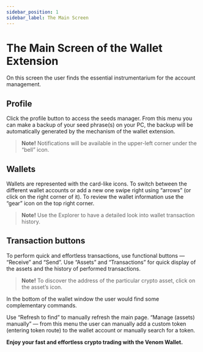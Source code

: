 ```yaml
---
sidebar_position: 1
sidebar_label: The Main Screen
---
```



# The Main Screen of the Wallet Extension

  On this screen the user finds the essential instrumentarium for the account management.

## Profile

Click the profile button to access the seeds manager. From this menu you can make a backup of your seed phrase(s) on your PC, the backup will be automatically generated by the mechanism of the wallet extension.

  

> **Note!** Notifications will be available in the upper-left corner under the “bell” icon.

## Wallets

Wallets are represented with the card-like icons. To switch between the different wallet accounts or add a new one swipe right using “arrows” (or click on the right corner of it). To review the wallet information use the “gear” icon on the top right corner.

>   
> 
> **Note!** Use the Explorer to have a detailed look into wallet transaction history.

## Transaction buttons

To perform quick and effortless transactions, use functional buttons — “Receive” and “Send”. Use “Assets” and “Transactions” for quick display of the assets and the history of performed transactions.

  

> **Note!** To discover the address of the particular crypto asset, click on the asset’s icon.

  

In the bottom of the wallet window the user would find some complementary commands.

Use “Refresh to find” to manually refresh the main page. “Manage (assets) manually” — from this menu the user can manually add a custom token (entering token route) to the wallet account or manually search for a token.

**Enjoy your fast and effortless crypto trading with the Venom Wallet.**
